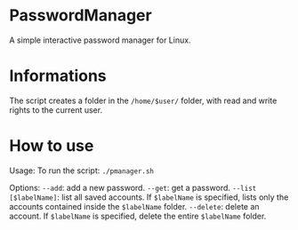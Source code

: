 # PasswordManager
A simple interactive password manager for Linux.

# Informations
The script creates a folder in the ```/home/$user/``` folder, with read and write rights to the current user.

# How to use
Usage:
To run the script: ```./pmanager.sh```

Options:
  ```--add```: add a new password.
  ```--get```: get a password.
  ```--list [$labelName]```: list all saved accounts. If ```$labelName``` is specified, lists only the accounts contained inside the ```$labelName``` folder.
  ```--delete```: delete an account. If ```$labelName``` is specified, delete the entire ```$labelName``` folder.
